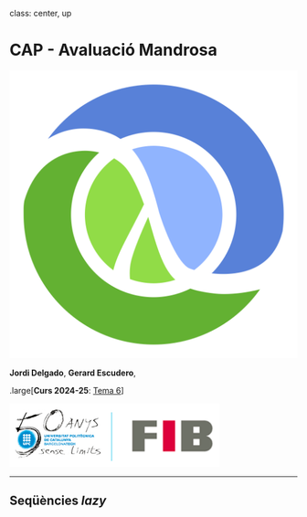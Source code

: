 class: center, up

# CAP - Avaluació Mandrosa

![:scale 40%](figures/clojure_logo.png)

**Jordi Delgado**, **Gerard Escudero**,

.large[**Curs 2024-25**: <ins>Tema 6</ins>]

![:scale 40%](figures/fib50anysUPC.png)

---

## Seqüències _lazy_

